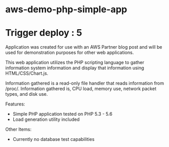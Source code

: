 # aws-demo-php-simple-app
# Trigger deploy : 5
Application was created for use with an AWS Partner blog post and will be used for demonstration purposes for other web applications.

This web application utilizes the PHP scripting language to gather information system information and display that information using HTML/CSS/Chart.js.

Information gathered is a read-only file handler that reads information from /proc/. Information gathered is, CPU load, memory use, network packet types, and disk use. 

Features:
 - Simple PHP application tested on PHP 5.3 - 5.6
 - Load generation utility included

Other Items:
 - Currently no database test capabilities
